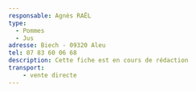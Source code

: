 ```yaml
---
responsable: Agnès RAËL
type:
  - Pommes
  - Jus
adresse: Biech - 09320 Aleu
tel: 07 83 60 06 68
description: Cette fiche est en cours de rédaction
transport:
    - vente directe
---
```

